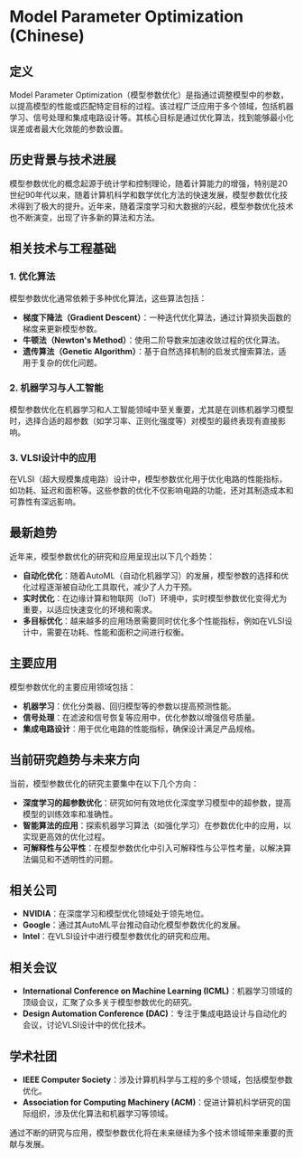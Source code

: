 # Model Parameter Optimization (Chinese)

## 定义

Model Parameter Optimization（模型参数优化）是指通过调整模型中的参数，以提高模型的性能或匹配特定目标的过程。该过程广泛应用于多个领域，包括机器学习、信号处理和集成电路设计等。其核心目标是通过优化算法，找到能够最小化误差或者最大化效能的参数设置。

## 历史背景与技术进展

模型参数优化的概念起源于统计学和控制理论，随着计算能力的增强，特别是20世纪90年代以来，随着计算机科学和数学优化方法的快速发展，模型参数优化技术得到了极大的提升。近年来，随着深度学习和大数据的兴起，模型参数优化技术也不断演变，出现了许多新的算法和方法。

## 相关技术与工程基础

### 1. 优化算法

模型参数优化通常依赖于多种优化算法，这些算法包括：

- **梯度下降法（Gradient Descent）**：一种迭代优化算法，通过计算损失函数的梯度来更新模型参数。
- **牛顿法（Newton's Method）**：使用二阶导数来加速收敛过程的优化算法。
- **遗传算法（Genetic Algorithm）**：基于自然选择机制的启发式搜索算法，适用于复杂的优化问题。

### 2. 机器学习与人工智能

模型参数优化在机器学习和人工智能领域中至关重要，尤其是在训练机器学习模型时，选择合适的超参数（如学习率、正则化强度等）对模型的最终表现有直接影响。

### 3. VLSI设计中的应用

在VLSI（超大规模集成电路）设计中，模型参数优化用于优化电路的性能指标，如功耗、延迟和面积等。这些参数的优化不仅影响电路的功能，还对其制造成本和可靠性有深远影响。

## 最新趋势

近年来，模型参数优化的研究和应用呈现出以下几个趋势：

- **自动化优化**：随着AutoML（自动化机器学习）的发展，模型参数的选择和优化过程逐渐被自动化工具取代，减少了人力干预。
- **实时优化**：在边缘计算和物联网（IoT）环境中，实时模型参数优化变得尤为重要，以适应快速变化的环境和需求。
- **多目标优化**：越来越多的应用场景需要同时优化多个性能指标，例如在VLSI设计中，需要在功耗、性能和面积之间进行权衡。

## 主要应用

模型参数优化的主要应用领域包括：

- **机器学习**：优化分类器、回归模型等的参数以提高预测性能。
- **信号处理**：在滤波和信号恢复等应用中，优化参数以增强信号质量。
- **集成电路设计**：用于优化电路的性能指标，确保设计满足产品规格。

## 当前研究趋势与未来方向

当前，模型参数优化的研究主要集中在以下几个方向：

- **深度学习的超参数优化**：研究如何有效地优化深度学习模型中的超参数，提高模型的训练效率和准确性。
- **智能算法的应用**：探索机器学习算法（如强化学习）在参数优化中的应用，以实现更高效的优化过程。
- **可解释性与公平性**：在模型参数优化中引入可解释性与公平性考量，以解决算法偏见和不透明性的问题。

## 相关公司

- **NVIDIA**：在深度学习和模型优化领域处于领先地位。
- **Google**：通过其AutoML平台推动自动化模型参数优化的发展。
- **Intel**：在VLSI设计中进行模型参数优化的研究和应用。

## 相关会议

- **International Conference on Machine Learning (ICML)**：机器学习领域的顶级会议，汇聚了众多关于模型参数优化的研究。
- **Design Automation Conference (DAC)**：专注于集成电路设计与自动化的会议，讨论VLSI设计中的优化技术。

## 学术社团

- **IEEE Computer Society**：涉及计算机科学与工程的多个领域，包括模型参数优化。
- **Association for Computing Machinery (ACM)**：促进计算机科学研究的国际组织，涉及优化算法和机器学习等领域。 

通过不断的研究与应用，模型参数优化将在未来继续为多个技术领域带来重要的贡献与发展。